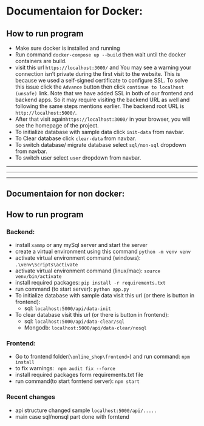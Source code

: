 # Documentaion for Docker:
## How to run program
- Make sure docker is installed and running
- Run command `docker-compose up --build` then wait until the docker containers are build.
- visit this url `https://localhost:3000/` and You may see a warning your connection isn’t private during the first visit to the website. This is because we used a self-signed certificate to configure SSL. To solve this issue click the `Advance` button then click `continue to localhost (unsafe)` link. Note that we have added SSL in both of our frontend and backend apps. So it may require visiting the backend URL as well and following the same steps mentions earlier. The backend root URL is  `http://localhost:5000/`.
- After that visit again`https://localhost:3000/` in your browser, you will see the homepage of the project.
- To initialize database with sample data click `init-data` from navbar.
- To Clear database click `clear-data` from navbar.
- To switch database/ migrate database select `sql/non-sql` dropdown from navbar.
- To switch user select `user` dropdown from navbar.


-------------------------------------------------------------------------------
---------------------------
---------------------------
## Documentaion for non docker:
## How to run program
### Backend:
- install `xammp` or any mySql server and start the server
- create a virtual environment using this command `python -m venv venv`
- activate virtual environment command (windows): `.\venv\Scripts\activate`
- activate virtual environment command (linux/mac): `source venv/bin/activate`
- install required packages: `pip install -r requirements.txt`
- run command (to start server): `python app.py`
- To initialize database with sample data visit this url (or there is button in frontend): 
    - sql: `localhost:5000/api/data-init`
- To clear database visit this url (or there is button in frontend):                 
    - sql: `localhost:5000/api/data-clear/sql`
    - Mongodb: `localhost:5000/api/data-clear/nosql`

### Frontend:
- Go to frontend folder(`\online_shop\frontend>`) and run command: `npm install`
- to fix warnings: ` npm audit fix --force`
- install required packages form requirements.txt file
- run command(to start forntend server): `npm start`

### Recent changes
- api structure changed sample `localhost:5000/api/.....`
- main case sql/nonsql part done with forntend

